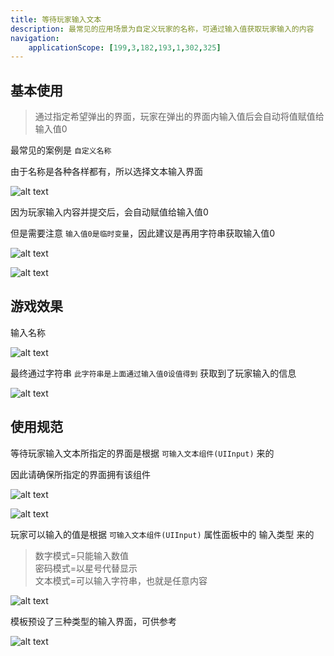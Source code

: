 ```yaml
---
title: 等待玩家输入文本
description: 最常见的应用场景为自定义玩家的名称，可通过输入值获取玩家输入的内容
navigation:
    applicationScope: [199,3,182,193,1,302,325]
---
```


## 基本使用

> 通过指定希望弹出的界面，玩家在弹出的界面内输入值后会自动将值赋值给输入值0

最常见的案例是 `自定义名称`

由于名称是各种各样都有，所以选择文本输入界面

![alt text](https://cdn.gcw.wiki.wiki/gcw/image/zh_hans/commands/news/waitplayerentertext/image.png)

因为玩家输入内容并提交后，会自动赋值给输入值0

但是需要注意 `输入值0是临时变量`，因此建议是再用字符串获取输入值0

![alt text](https://cdn.gcw.wiki.wiki/gcw/image/zh_hans/commands/news/waitplayerentertext/image-1.png)

![alt text](https://cdn.gcw.wiki.wiki/gcw/image/zh_hans/commands/news/waitplayerentertext/image-2.png)

## 游戏效果

输入名称

![alt text](https://cdn.gcw.wiki.wiki/gcw/image/zh_hans/commands/news/waitplayerentertext/image-3.png)

最终通过字符串 `此字符串是上面通过输入值0设值得到` 获取到了玩家输入的信息

![alt text](https://cdn.gcw.wiki.wiki/gcw/image/zh_hans/commands/news/waitplayerentertext/image-4.png)

## 使用规范

等待玩家输入文本所指定的界面是根据 `可输入文本组件(UIInput)` 来的

因此请确保所指定的界面拥有该组件

![alt text](https://cdn.gcw.wiki.wiki/gcw/image/zh_hans/commands/news/waitplayerentertext/image-5.png)

![alt text](https://cdn.gcw.wiki.wiki/gcw/image/zh_hans/commands/news/waitplayerentertext/image-6.png)

玩家可以输入的值是根据 `可输入文本组件(UIInput)` 属性面板中的 输入类型 来的

> 数字模式=只能输入数值<br>
> 密码模式=以星号代替显示<br>
> 文本模式=可以输入字符串，也就是任意内容

![alt text](https://cdn.gcw.wiki.wiki/gcw/image/zh_hans/commands/news/waitplayerentertext/image-7.png)

模板预设了三种类型的输入界面，可供参考

![alt text](https://cdn.gcw.wiki.wiki/gcw/image/zh_hans/commands/news/waitplayerentertext/image-8.png)
